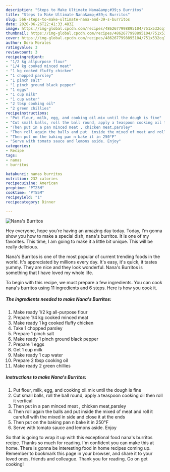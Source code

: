 ```yaml
---
description: "Steps to Make Ultimate Nana&amp;#39;s Burritos"
title: "Steps to Make Ultimate Nana&amp;#39;s Burritos"
slug: 566-steps-to-make-ultimate-nana-and-39-s-burritos
date: 2020-06-26T22:41:33.483Z
image: https://img-global.cpcdn.com/recipes/4862677998895104/751x532cq70/nanas-burritos-recipe-main-photo.jpg
thumbnail: https://img-global.cpcdn.com/recipes/4862677998895104/751x532cq70/nanas-burritos-recipe-main-photo.jpg
cover: https://img-global.cpcdn.com/recipes/4862677998895104/751x532cq70/nanas-burritos-recipe-main-photo.jpg
author: Dora Morales
ratingvalue: 3
reviewcount: 3
recipeingredient:
- "1/2 kg allpurpose flour"
- "1/4 kg cooked minced meat"
- "1 kg cooked fluffy chicken"
- "1 chopped parsley"
- "1 pinch salt"
- "1 pinch ground black pepper"
- "1 eggs"
- "1 cup milk"
- "1 cup water"
- "2 tbsp cooking oil"
- "2 green chillies"
recipeinstructions:
- "Put flour, milk, egg, and cooking oil.mix until the dough is fine"
- "Cut small balls, roll the ball round, apply a teaspoon cooking oil then roll it vertical"
- "Then put in a pan minced meat , chicken meat,parsley"
- "Then roll again the balls and put  inside the mixed of meat and roll it carefull with the mixed in side and close it at the ends"
- "Then put on the baking pan n bake it in 250°F"
- "Serve with tomato sauce and lemons aside. Enjoy"
categories:
- Recipe
tags:
- nanas
- burritos

katakunci: nanas burritos 
nutrition: 232 calories
recipecuisine: American
preptime: "PT23M"
cooktime: "PT55M"
recipeyield: "1"
recipecategory: Dinner

---
```



![Nana&#39;s Burritos](https://img-global.cpcdn.com/recipes/4862677998895104/751x532cq70/nanas-burritos-recipe-main-photo.jpg)

Hey everyone, hope you're having an amazing day today. Today, I'm gonna show you how to make a special dish, nana&#39;s burritos. It is one of my favorites. This time, I am going to make it a little bit unique. This will be really delicious.



Nana&#39;s Burritos is one of the most popular of current trending foods in the world. It's appreciated by millions every day. It's easy, it's quick, it tastes yummy. They are nice and they look wonderful. Nana&#39;s Burritos is something that I have loved my whole life.


To begin with this recipe, we must prepare a few ingredients. You can cook nana&#39;s burritos using 11 ingredients and 6 steps. Here is how you cook it.

<!--inarticleads1-->

##### The ingredients needed to make Nana&#39;s Burritos:

1. Make ready 1/2 kg all-purpose flour
1. Prepare 1/4 kg cooked minced meat
1. Make ready 1 kg cooked fluffy chicken
1. Take 1 chopped parsley
1. Prepare 1 pinch salt
1. Make ready 1 pinch ground black pepper
1. Prepare 1 eggs
1. Get 1 cup milk
1. Make ready 1 cup water
1. Prepare 2 tbsp cooking oil
1. Make ready 2 green chillies




<!--inarticleads2-->

##### Instructions to make Nana&#39;s Burritos:

1. Put flour, milk, egg, and cooking oil.mix until the dough is fine
1. Cut small balls, roll the ball round, apply a teaspoon cooking oil then roll it vertical
1. Then put in a pan minced meat , chicken meat,parsley
1. Then roll again the balls and put  inside the mixed of meat and roll it carefull with the mixed in side and close it at the ends
1. Then put on the baking pan n bake it in 250°F
1. Serve with tomato sauce and lemons aside. Enjoy




So that is going to wrap it up with this exceptional food nana&#39;s burritos recipe. Thanks so much for reading. I'm confident you can make this at home. There is gonna be interesting food in home recipes coming up. Remember to bookmark this page in your browser, and share it to your loved ones, friends and colleague. Thank you for reading. Go on get cooking!
